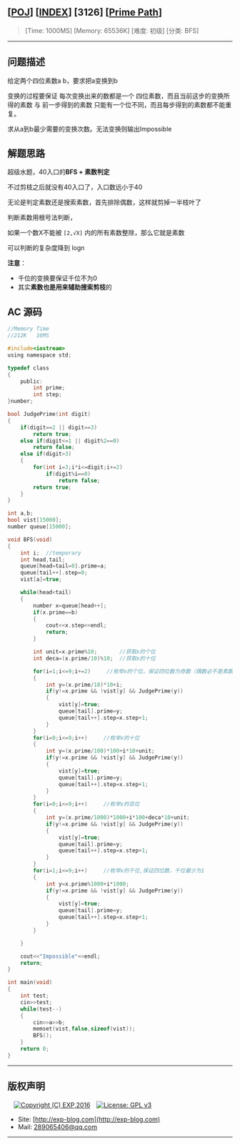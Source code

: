 ## [[POJ](http://poj.org/)] [[INDEX](https://github.com/lyy289065406/POJ-Solving-Reports)] [3126] [[Prime Path](http://poj.org/problem?id=3126)]

> [Time: 1000MS] [Memory: 65536K] [难度: 初级] [分类: BFS]

------

## 问题描述

给定两个四位素数a  b，要求把a变换到b

变换的过程要保证  每次变换出来的数都是一个 四位素数，而且当前这步的变换所得的素数  与  前一步得到的素数  只能有一个位不同，而且每步得到的素数都不能重复。

求从a到b最少需要的变换次数。无法变换则输出Impossible


## 解题思路

超级水题，40入口的**BFS + 素数判定**

不过剪枝之后就没有40入口了，入口数远小于40

无论是判定素数还是搜索素数，首先排除偶数，这样就剪掉一半枝叶了

判断素数用根号法判断，

如果一个数X不能被 `[2,√X]` 内的所有素数整除，那么它就是素数

可以判断的复杂度降到 logn

**注意**：

- 千位的变换要保证千位不为0
- 其实**素数也是用来辅助搜索剪枝**的


## AC 源码


```c
//Memory Time 
//212K   16MS 

#include<iostream>
using namespace std;

typedef class
{
	public:
		int prime;
		int step;
}number;

bool JudgePrime(int digit)
{
	if(digit==2 || digit==3)
		return true;
	else if(digit<=1 || digit%2==0)
		return false;
	else if(digit>3)
	{
		for(int i=3;i*i<=digit;i+=2)
			if(digit%i==0)
				return false;
		return true;
	}
}

int a,b;
bool vist[15000];
number queue[15000];

void BFS(void)
{
	int i;  //temporary
	int head,tail;
	queue[head=tail=0].prime=a;
	queue[tail++].step=0;
	vist[a]=true;

	while(head<tail)
	{
		number x=queue[head++];
		if(x.prime==b)
		{
			cout<<x.step<<endl;
			return;
		}

		int unit=x.prime%10;       //获取x的个位
		int deca=(x.prime/10)%10;  //获取x的十位

		for(i=1;i<=9;i+=2)     //枚举x的个位，保证四位数为奇数（偶数必不是素数）
		{
			int y=(x.prime/10)*10+i;
			if(y!=x.prime && !vist[y] && JudgePrime(y))
			{
				vist[y]=true;
				queue[tail].prime=y;
				queue[tail++].step=x.step+1;
			}
		}
		for(i=0;i<=9;i++)     //枚举x的十位
		{
			int y=(x.prime/100)*100+i*10+unit;
			if(y!=x.prime && !vist[y] && JudgePrime(y))
			{
				vist[y]=true;
				queue[tail].prime=y;
				queue[tail++].step=x.step+1;
			}
		}
		for(i=0;i<=9;i++)     //枚举x的百位
		{
			int y=(x.prime/1000)*1000+i*100+deca*10+unit;
			if(y!=x.prime && !vist[y] && JudgePrime(y))
			{
				vist[y]=true;
				queue[tail].prime=y;
				queue[tail++].step=x.step+1;
			}
		}
		for(i=1;i<=9;i++)     //枚举x的千位,保证四位数，千位最少为1
		{
			int y=x.prime%1000+i*1000;
			if(y!=x.prime && !vist[y] && JudgePrime(y))
			{
				vist[y]=true;
				queue[tail].prime=y;
				queue[tail++].step=x.step+1;
			}
		}

	}

	cout<<"Impossible"<<endl;
	return;
}

int main(void)
{
	int test;
	cin>>test;
	while(test--)
	{
		cin>>a>>b;
		memset(vist,false,sizeof(vist));
		BFS();
	}
	return 0;
}
```

------

## 版权声明

　[![Copyright (C) EXP,2016](https://img.shields.io/badge/Copyright%20(C)-EXP%202016-blue.svg)](http://exp-blog.com)　[![License: GPL v3](https://img.shields.io/badge/License-GPL%20v3-blue.svg)](https://www.gnu.org/licenses/gpl-3.0)
  

- Site: [http://exp-blog.com](http://exp-blog.com) 
- Mail: <a href="mailto:289065406@qq.com?subject=[EXP's Github]%20Your%20Question%20（请写下您的疑问）&amp;body=What%20can%20I%20help%20you?%20（需要我提供什么帮助吗？）">289065406@qq.com</a>


------
